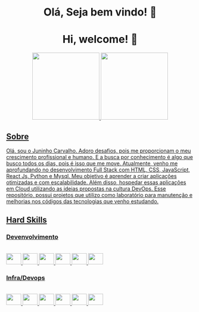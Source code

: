 <h1 align="center"> Olá, Seja bem vindo! 👋 </h1>
<h1 align="center"> Hi, welcome! 👋 </h1>


<div align="center">
  <a href="https://github.com/jacivaldocarvalho">
  <img height="180em" src="https://github-readme-stats.vercel.app/api?username=jacivaldocarvalho&show_icons=true&theme=dark&include_all_commits=true&count_private=true"/>
  <img height="180em" src="https://github-readme-stats.vercel.app/api/top-langs/?username=jacivaldocarvalho&layout=compact&langs_count=10&theme=dark"/>
</div>
  
## Sobre
Olá, sou o Juninho Carvalho. Adoro desafios, pois me proporcionam o meu  crescimento profissional e humano. E a busca por conhecimento é algo que busco todos os dias, pois é isso que me move. Atualmente, venho me aprofundando no desenvolvimento Full Stack com HTML, CSS, JavaScript, React Js, Python e Mysql.  Meu objetivo é aprender a criar aplicações otimizadas e com escalabilidade. Além disso, hospedar essas aplicações em Cloud utilizando as ideias propostas na cultura DevOps. Esse repositório, possui projetos que utilizo como laboratório para manutenção e melhorias nos códigos das tecnologias que venho estudando.
  
## Hard Skills

### Devenvolvimento
<div style="display: inline_block"><br>
  <img width="40" height="30" src="https://cdn.jsdelivr.net/gh/devicons/devicon/icons/c/c-original.svg" />
  <img width="40" height="30" src="https://cdn.jsdelivr.net/gh/devicons/devicon/icons/python/python-original.svg" />   
  <img width="40" height="30" src="https://cdn.jsdelivr.net/gh/devicons/devicon/icons/react/react-original.svg">
  <img width="40" height="30" src="https://cdn.jsdelivr.net/gh/devicons/devicon/icons/html5/html5-original.svg">
  <img width="40" height="30" src="https://cdn.jsdelivr.net/gh/devicons/devicon/icons/css3/css3-original.svg">
  <img width="40" height="30" src="https://cdn.jsdelivr.net/gh/devicons/devicon/icons/javascript/javascript-original.svg">
</div>

 ### Infra/Devops
 <div style="display: inline_block"<><br>
  <img width="40" height="30" src="https://cdn.jsdelivr.net/gh/devicons/devicon/icons/linux/linux-original.svg" />
  <img width="40" height="30" src="https://cdn.jsdelivr.net/gh/devicons/devicon/icons/debian/debian-original.svg" />
  <img width="40" height="30" src="https://cdn.jsdelivr.net/gh/devicons/devicon/icons/git/git-original.svg" /> 
  <img width="40" height="30" src="https://cdn.jsdelivr.net/gh/devicons/devicon/icons/docker/docker-original-wordmark.svg" />
  <img width="40" height="30" src="https://cdn.jsdelivr.net/gh/devicons/devicon/icons/kubernetes/kubernetes-plain-wordmark.svg" />      
  <img width="40" height="30" src="https://cdn.jsdelivr.net/gh/devicons/devicon/icons/terraform/terraform-original.svg" />    
            
 </div>
 
 <!--
 ![Snake animation](https://github.com/jacivaldocarvalho/jacivaldocarvalho/blob/output/github-contribution-grid-snake.svg)
 

**jacivaldocarvalho/jacivaldocarvalho** is a ✨ _special_ ✨ repository because its `README.md` (this file) appears on your GitHub profile.

Here are some ideas to get you started:

- 🔭 I’m currently working on ...
- 🌱 I’m currently learning ...
- 👯 I’m looking to collaborate on ...
- 🤔 I’m looking for help with ...
- 💬 Ask me about ...
- 📫 How to reach me: ...
- 😄 Pronouns: ...
- ⚡ Fun fact: ...
-->
